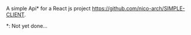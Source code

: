 A simple Api* for a React js project https://github.com/nico-arch/SIMPLE-CLIENT. 





*: Not yet done...
